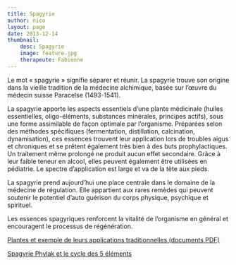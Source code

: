 ```yaml
---
title: Spagyrie
author: nico
layout: page
date: 2013-12-14
thumbnail:
    desc: Spagyrie
    image: feature.jpg
    therapeute: Fabienne
---
```


Le mot « spagyrie » signifie séparer et réunir. La spagyrie trouve son origine dans la vieille tradition de la médecine alchimique, basée sur l’œuvre du médecin suisse Paracelse (1493-1541).

La spagyrie apporte les aspects essentiels d’une plante médicinale (huiles essentielles, oligo-éléments, substances minérales, principes actifs), sous une forme assimilable de façon optimale par l’organisme. Préparées selon des méthodes spécifiques (fermentation, distillation, calcination, dynamisation), ces essences trouvent leur application lors de troubles aigus et chroniques et se prêtent également très bien à des buts prophylactiques. Un traitement même prolongé ne produit aucun effet secondaire. Grâce à leur faible teneur en alcool, elles peuvent également être utilisées en pédiatrie. Le spectre d’application est large et va de la tête aux pieds.

La spagyrie prend aujourd’hui une place centrale dans le domaine de la médecine de régulation. Elle appartient aux rares remèdes qui peuvent soutenir le potentiel d’auto guérison du corps physique, psychique et spirituel.

Les essences spagyriques renforcent la vitalité de l’organisme en général et encouragent le processus de régénération.

<a href="./pdf/depliant.pdf" target="_blank">Plantes et exemple de leurs applications traditionnelles (documents PDF)</a>

<a href="./images/cycle5elements.gif" target="_blank">Spagyrie Phylak et le cycle des 5 éléments</a>
